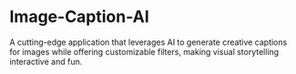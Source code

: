 # Image-Caption-AI
A cutting-edge application that leverages AI to generate creative captions for images while offering customizable filters, making visual storytelling interactive and fun.
